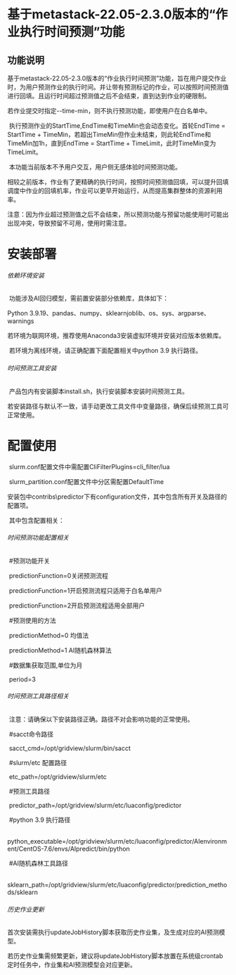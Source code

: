 # 基于metastack-22.05-2.3.0版本的“作业执行时间预测”功能



## 功能说明

​		基于metastack-22.05-2.3.0版本的“作业执行时间预测”功能，旨在用户提交作业时，为用户预测作业的执行时间。并让带有预测标记的作业，可以按照时间预测值进行回填。且运行时间超过预测值之后不会结束，直到达到作业的硬限制。

​		若作业提交时指定--time-min，则不执行预测功能，即使用户在白名单中。

​		执行预测作业的StartTime,EndTime和TimeMin也会动态变化。首轮EndTime = StartTime + TimeMin，若超出TimeMin但作业未结束，则此轮EndTime和TimeMin加1h，直到EndTime = StartTime + TimeLimit，此时TimeMin变为TimeLimit。

​		本功能当前版本不予用户交互，用户侧无感体验时间预测功能。

​		相较之前版本，作业有了更精确的执行时间，按照时间预测值回填，可以提升回填调度中作业的回填机率，作业可以更早开始运行，从而提高集群整体的资源利用率。

​		注意：因为作业超过预测值之后不会结束，所以预测功能与预留功能使用时可能出出现冲突，导致预留不可用，使用时需注意。


# 安装部署

###### 			依赖环境安装

​		功能涉及AI回归模型，需前置安装部分依赖库，具体如下：

Python 3.9.19、pandas、numpy、sklearnjoblib、os、sys、argparse、warnings

​		若环境为联网环境，推荐使用Anaconda3安装虚拟环境并安装对应版本依赖库。

​		若环境为离线环境，请正确配置下面配置相关中python 3.9 执行路径。

###### 			时间预测工具安装

​		产品包内有安装脚本install.sh，执行安装脚本安装时间预测工具。

​		若安装路径与默认不一致，请手动更改工具文件中变量路径，确保后续预测工具可正常使用。

# 配置使用

​		slurm.conf配置文件中需配置CliFilterPlugins=cli_filter/lua

​		slurm_partition.conf配置文件中分区需配置DefaultTime

​		安装包中contribs\predictor下有configuration文件，其中包含所有开关及路径的配置项。

​		其中包含配置相关：

###### 			时间预测功能配置相关

​			#预测功能开关

​			predictionFunction=0关闭预测流程

​			predictionFunction=1开启预测流程只适用于白名单用户

​			predictionFunction=2开启预测流程适用全部用户



​			#预测使用的方法

​			predictionMethod=0 均值法

​			predictionMethod=1 AI随机森林算法



​			#数据集获取范围,单位为月

​			period=3



###### 			时间预测工具路径相关

​			注意：请确保以下安装路径正确。路径不对会影响功能的正常使用。

​			#sacct命令路径

​			sacct_cmd=/opt/gridview/slurm/bin/sacct



​			#slurm/etc 配置路径

​			etc_path=/opt/gridview/slurm/etc



​			#预测工具路径

​			predictor_path=/opt/gridview/slurm/etc/luaconfig/predictor



​			#python 3.9 执行路径

​			python_executable=/opt/gridview/slurm/etc/luaconfig/predictor/AIenvironment/CentOS-7.6/envs/AIpredict/bin/python



​			#AI随机森林工具路径

​			sklearn_path=/opt/gridview/slurm/etc/luaconfig/predictor/prediction_methods/sklearn



###### 			历史作业更新

​			首次安装需执行updateJobHistory脚本获取历史作业集，及生成对应的AI预测模型。

​			若历史作业集需频繁更新，建议将updateJobHistory脚本放置在系统级crontab定时任务中，作业集和AI预测模型会对应更新。
